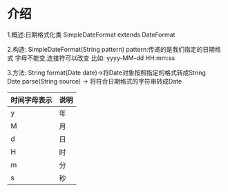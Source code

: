 # 介绍
1.概述:日期格式化类
      SimpleDateFormat extends DateFormat
    
2.构造:
  SimpleDateFormat(String pattern) 
                   pattern:传递的是我们指定的日期格式
                           字母不能变,连接符可以改变
                   比如: yyyy-MM-dd HH:mm:ss
                       
3.方法:
  String format(Date date)->将Date对象按照指定的格式转成String  
  Date parse(String source) -> 将符合日期格式的字符串转成Date
  
|时间字母表示|说明|
|---|---|
|y|年|
|M|月|
|d|日|
|H|时|
|m|分|
|s|秒|

